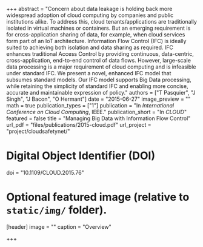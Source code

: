 +++
abstract = "Concern about data leakage is holding back more widespread adoption of cloud computing by companies and public institutions alike. To address this, cloud tenants/applications are traditionally isolated in virtual machines or containers. But an emerging requirement is for cross-application sharing of data, for example, when cloud services form part of an IoT architecture. Information Flow Control (IFC) is ideally suited to achieving both isolation and data sharing as required. IFC enhances traditional Access Control by providing continuous, data-centric, cross-application, end-to-end control of data flows. However, large-scale data processing is a major requirement of cloud computing and is infeasible under standard IFC. We present a novel, enhanced IFC model that subsumes standard models. Our IFC model supports Big Data processing, while retaining the simplicity of standard IFC and enabling more concise, accurate and maintainable expression of policy."
authors = ["T Pasquier", "J Singh", "J Bacon", "O Hermant"]
date = "2015-06-27"
image_preview = ""
math = true
publication_types = ["1"]
publication = "In *International Conference on Cloud Computing*, IEEE."
publication_short = "In *CLOUD*"
featured = false
title = "Managing Big Data with Information Flow Control"
url_pdf = "files/publications/2015-cloud.pdf"
url_project = "project/cloudsafetynet/"

# Digital Object Identifier (DOI)
doi = "10.1109/CLOUD.2015.76"

# Optional featured image (relative to `static/img/` folder).
[header]
image = ""
caption = "Overview"

+++
